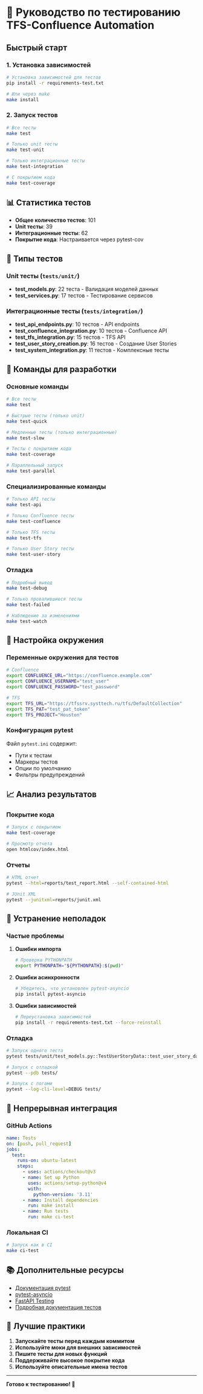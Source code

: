 # 🧪 Руководство по тестированию TFS-Confluence Automation

## Быстрый старт

### 1. Установка зависимостей
```bash
# Установка зависимостей для тестов
pip install -r requirements-test.txt

# Или через make
make install
```

### 2. Запуск тестов
```bash
# Все тесты
make test

# Только unit тесты
make test-unit

# Только интеграционные тесты
make test-integration

# С покрытием кода
make test-coverage
```

## 📊 Статистика тестов

- **Общее количество тестов**: 101
- **Unit тесты**: 39
- **Интеграционные тесты**: 62
- **Покрытие кода**: Настраивается через pytest-cov

## 🎯 Типы тестов

### Unit тесты (`tests/unit/`)
- **test_models.py**: 22 теста - Валидация моделей данных
- **test_services.py**: 17 тестов - Тестирование сервисов

### Интеграционные тесты (`tests/integration/`)
- **test_api_endpoints.py**: 10 тестов - API endpoints
- **test_confluence_integration.py**: 10 тестов - Confluence API
- **test_tfs_integration.py**: 15 тестов - TFS API
- **test_user_story_creation.py**: 16 тестов - Создание User Stories
- **test_system_integration.py**: 11 тестов - Комплексные тесты

## 🚀 Команды для разработки

### Основные команды
```bash
# Все тесты
make test

# Быстрые тесты (только unit)
make test-quick

# Медленные тесты (только интеграционные)
make test-slow

# Тесты с покрытием кода
make test-coverage

# Параллельный запуск
make test-parallel
```

### Специализированные команды
```bash
# Только API тесты
make test-api

# Только Confluence тесты
make test-confluence

# Только TFS тесты
make test-tfs

# Только User Story тесты
make test-user-story
```

### Отладка
```bash
# Подробный вывод
make test-debug

# Только провалившиеся тесты
make test-failed

# Наблюдение за изменениями
make test-watch
```

## 🔧 Настройка окружения

### Переменные окружения для тестов
```bash
# Confluence
export CONFLUENCE_URL="https://confluence.example.com"
export CONFLUENCE_USERNAME="test_user"
export CONFLUENCE_PASSWORD="test_password"

# TFS
export TFS_URL="https://tfssrv.systtech.ru/tfs/DefaultCollection"
export TFS_PAT="test_pat_token"
export TFS_PROJECT="Houston"
```

### Конфигурация pytest
Файл `pytest.ini` содержит:
- Пути к тестам
- Маркеры тестов
- Опции по умолчанию
- Фильтры предупреждений

## 📈 Анализ результатов

### Покрытие кода
```bash
# Запуск с покрытием
make test-coverage

# Просмотр отчета
open htmlcov/index.html
```

### Отчеты
```bash
# HTML отчет
pytest --html=reports/test_report.html --self-contained-html

# JUnit XML
pytest --junitxml=reports/junit.xml
```

## 🐛 Устранение неполадок

### Частые проблемы

1. **Ошибки импорта**
   ```bash
   # Проверка PYTHONPATH
   export PYTHONPATH="${PYTHONPATH}:$(pwd)"
   ```

2. **Ошибки асинхронности**
   ```bash
   # Убедитесь, что установлен pytest-asyncio
   pip install pytest-asyncio
   ```

3. **Ошибки зависимостей**
   ```bash
   # Переустановка зависимостей
   pip install -r requirements-test.txt --force-reinstall
   ```

### Отладка
```bash
# Запуск одного теста
pytest tests/unit/test_models.py::TestUserStoryData::test_user_story_data_valid -v

# Запуск с отладкой
pytest --pdb tests/

# Запуск с логами
pytest --log-cli-level=DEBUG tests/
```

## 🔄 Непрерывная интеграция

### GitHub Actions
```yaml
name: Tests
on: [push, pull_request]
jobs:
  test:
    runs-on: ubuntu-latest
    steps:
      - uses: actions/checkout@v3
      - name: Set up Python
        uses: actions/setup-python@v4
        with:
          python-version: '3.11'
      - name: Install dependencies
        run: make install
      - name: Run tests
        run: make ci-test
```

### Локальная CI
```bash
# Запуск как в CI
make ci-test
```

## 📚 Дополнительные ресурсы

- [Документация pytest](https://docs.pytest.org/)
- [pytest-asyncio](https://pytest-asyncio.readthedocs.io/)
- [FastAPI Testing](https://fastapi.tiangolo.com/tutorial/testing/)
- [Подробная документация тестов](tests/README.md)

## 🎯 Лучшие практики

1. **Запускайте тесты перед каждым коммитом**
2. **Используйте моки для внешних зависимостей**
3. **Пишите тесты для новых функций**
4. **Поддерживайте высокое покрытие кода**
5. **Используйте описательные имена тестов**

---

**Готово к тестированию! 🚀**
